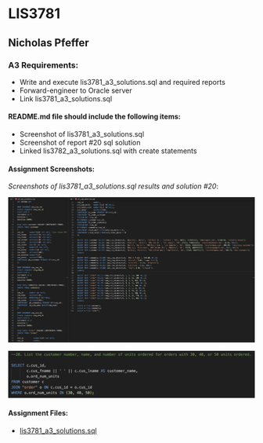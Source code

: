 # LIS3781

## Nicholas Pfeffer

### A3 Requirements:

* Write and execute lis3781_a3_solutions.sql and required reports
* Forward-engineer to Oracle server
* Link lis3781_a3_solutions.sql

#### README.md file should include the following items:

* Screenshot of lis3781_a3_solutions.sql
* Screenshot of report #20 sql solution
* Linked lis3782_a3_solutions.sql with create statements

#### Assignment Screenshots:

*Screenshots of lis3781_a3_solutions.sql results and solution #20*:

![lis3781_a3_solutions.sql results](./img/lis3781_a3_solutions.png)

![lis3781_a3_20.sql results](./img/lis3781_a3_20.png)

#### Assignment Files:

* [lis3781_a3_solutions.sql](./lis3781_a3_solutions.sql)